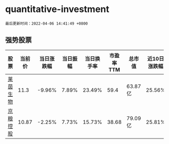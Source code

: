 # quantitative-investment

`最后更新时间：2022-04-06 14:41:49 +0800`

## 强势股票

|股票|当前价|当日涨跌幅|当日振幅|当日换手率|市盈率TTM|总市值|近10日涨跌幅|
|----|----|----|----|----|----|----|----|
|[莱茵生物](https://xueqiu.com/S/SZ002166)|11.3|-9.96%|7.89%|23.49%|59.4|63.87亿|25.56%|
|[京粮控股](https://xueqiu.com/S/SZ000505)|10.87|-2.25%|7.73%|15.73%|38.68|79.09亿|25.81%|
